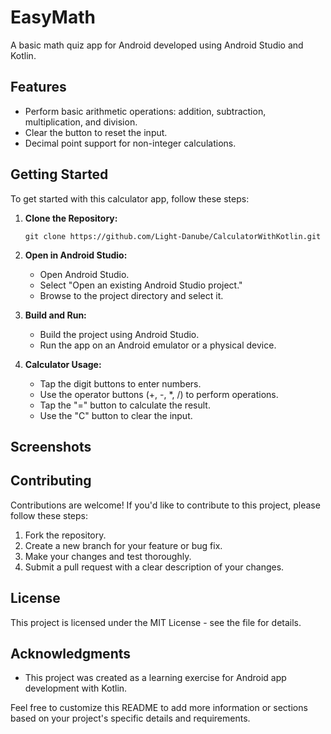 # EasyMath

A basic math quiz app for Android developed using Android Studio and Kotlin.

## Features

- Perform basic arithmetic operations: addition, subtraction, multiplication, and division.
- Clear the button to reset the input.
- Decimal point support for non-integer calculations.

## Getting Started

To get started with this calculator app, follow these steps:

1. **Clone the Repository:** 
   ```
   git clone https://github.com/Light-Danube/CalculatorWithKotlin.git
   ```

2. **Open in Android Studio:** 
   - Open Android Studio.
   - Select "Open an existing Android Studio project."
   - Browse to the project directory and select it.

3. **Build and Run:**
   - Build the project using Android Studio.
   - Run the app on an Android emulator or a physical device.

4. **Calculator Usage:**
   - Tap the digit buttons to enter numbers.
   - Use the operator buttons (+, -, *, /) to perform operations.
   - Tap the "=" button to calculate the result.
   - Use the "C" button to clear the input.

## Screenshots


## Contributing

Contributions are welcome! If you'd like to contribute to this project, please follow these steps:

1. Fork the repository.
2. Create a new branch for your feature or bug fix.
3. Make your changes and test thoroughly.
4. Submit a pull request with a clear description of your changes.

## License

This project is licensed under the MIT License - see the file for details.

## Acknowledgments

- This project was created as a learning exercise for Android app development with Kotlin.

Feel free to customize this README to add more information or sections based on your project's specific details and requirements.
